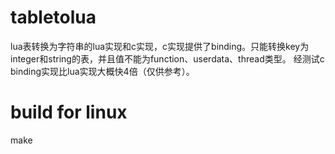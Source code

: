 # tabletolua
lua表转换为字符串的lua实现和c实现，c实现提供了binding。只能转换key为integer和string的表，并且值不能为function、userdata、thread类型。
经测试c binding实现比lua实现大概快4倍（仅供参考）。
# build for linux
make
